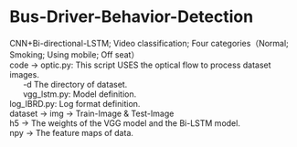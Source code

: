 # Bus-Driver-Behavior-Detection
CNN+Bi-directional-LSTM; Video classification; Four categories（Normal; Smoking; Using mobile; Off seat）</br>
code -> optic.py: This script USES the optical flow  to process dataset images.</br>
        -d The directory of dataset. </br>
        vgg_lstm.py: Model definition.</br>
        log_IBRD.py: Log format definition.</br>
dataset -> img -> Train-Image & Test-Image</br>
h5 -> The weights of the VGG model and the Bi-LSTM model.</br>
npy -> The feature maps of data.

